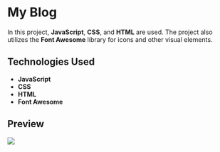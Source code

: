 # My Blog

In this project, **JavaScript**, **CSS**, and **HTML** are used. The project also utilizes the **Font Awesome** library for icons and other visual elements.

## Technologies Used

- **JavaScript**
- **CSS**
- **HTML**
- **Font Awesome**

## Preview

![](myblog.gif)

